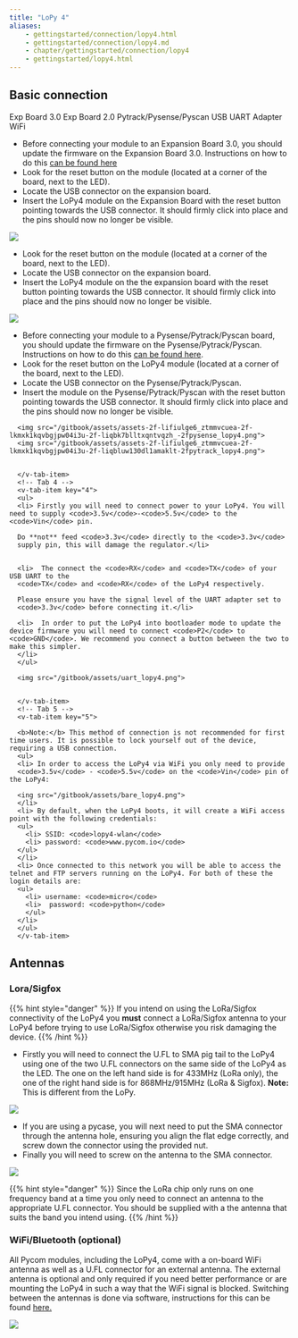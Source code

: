 ```yaml
---
title: "LoPy 4"
aliases:
    - gettingstarted/connection/lopy4.html
    - gettingstarted/connection/lopy4.md
    - chapter/gettingstarted/connection/lopy4
    - gettingstarted/lopy4.html
---
```


## Basic connection

<div>
<v-tabs
    dark
    color="#1E1E3C"
    slider-color="red">
    <v-tab ripple key="1">Exp Board 3.0</v-tab>      
    <v-tab ripple key="2">Exp Board 2.0</v-tab>
    <v-tab ripple key="3"> Pytrack/Pysense/Pyscan</v-tab>
    <v-tab ripple key="4">USB UART Adapter</v-tab>
    <v-tab ripple key="5">WiFi</v-tab>
      <v-tabs-items>
      <!-- Tab 1 -->
      <v-tab-item key="1">
      <ul>
          <li> Before connecting your module to an Expansion Board 3.0, you should update the firmware on the Expansion Board 3.0. Instructions on how to do this
          <a href="/pytrackpysense/installation/firmware">can be found here</a>
        </li>
        <li> Look for the reset button on the module (located at a corner of the board, next to the LED).
        </li>
        <li> Locate the USB connector on the expansion board.</li>
        <li> Insert the LoPy4 module on the Expansion Board with the reset button pointing towards the USB connector. It should firmly click into place and the pins should now no longer be visible.
        </li>
        </ul>
        <img src="/gitbook/assets/expansion_board_3_lopy4.png">
      </v-tab-item>
      <!-- Tab 2 -->
      <v-tab-item key="2">
      <ul>
      <li> Look for the reset button on the module (located at a corner of the board, next to the LED).</li>
      <li> Locate the USB connector on the expansion board.</li>
      <li> Insert the LoPy4 module on the the expansion board with the reset button pointing towards the USB connector. It should firmly click into place and the pins should now no longer be visible.</li>
      </ul>
      <img src="/gitbook/assets/expansion_board_2_lopy4.png">
      </v-tab-item>
      <!-- Tab 3 -->
      <v-tab-item key="3">
      <ul>
      <li> Before connecting your module to a Pysense/Pytrack/Pyscan board, you should update the firmware on the Pysense/Pytrack/Pyscan. Instructions on how to do this  
      <a href="/pytrackpysense/installation/firmware">can be found here</a>.</li>
      <li> Look for the reset button on the LoPy4 module (located at a corner of the board, next to the LED).</li>
      <li> Locate the USB connector on the Pysense/Pytrack/Pyscan.</li>
      <li> Insert the module on the Pysense/Pytrack/Pyscan with the reset button pointing towards the USB connector. It should firmly click into place and the pins should now no longer be visible.</li>
      </ul>

      <img src="/gitbook/assets/assets-2f-lifiulge6_ztmmvcuea-2f-lkmxk1kqvbgjpw04i3u-2f-liqbk7blltxqntvqzh_-2fpysense_lopy4.png">
      <img src="/gitbook/assets/assets-2f-lifiulge6_ztmmvcuea-2f-lkmxk1kqvbgjpw04i3u-2f-liqbluw130dl1amaklt-2fpytrack_lopy4.png">


      </v-tab-item>
      <!-- Tab 4 -->
      <v-tab-item key="4">
      <ul>
      <li> Firstly you will need to connect power to your LoPy4. You will need to supply <code>3.5v</code>-<code>5.5v</code> to the <code>Vin</code> pin.

      Do **not** feed <code>3.3v</code> directly to the <code>3.3v</code>
      supply pin, this will damage the regulator.</li>


      <li>  The connect the <code>RX</code> and <code>TX</code> of your USB UART to the
      <code>TX</code> and <code>RX</code> of the LoPy4 respectively.

      Please ensure you have the signal level of the UART adapter set to
      <code>3.3v</code> before connecting it.</li>

      <li>  In order to put the LoPy4 into bootloader mode to update the device firmware you will need to connect <code>P2</code> to <code>GND</code>. We recommend you connect a button between the two to make this simpler.
      </li>
      </ul>

      <img src="/gitbook/assets/uart_lopy4.png">


      </v-tab-item>
      <!-- Tab 5 -->
      <v-tab-item key="5">

      <b>Note:</b> This method of connection is not recommended for first time users. It is possible to lock yourself out of the device, requiring a USB connection.
      <ul>
      <li> In order to access the LoPy4 via WiFi you only need to provide
      <code>3.5v</code> - <code>5.5v</code> on the <code>Vin</code> pin of the LoPy4:

      <ing src="/gitbook/assets/bare_lopy4.png">
      </li>
      <li> By default, when the LoPy4 boots, it will create a WiFi access point with the following credentials:
      <ul>
        <li> SSID: <code>lopy4-wlan</code>
        <li> password: <code>www.pycom.io</code>
      </ul>
      </li>
      <li> Once connected to this network you will be able to access the telnet and FTP servers running on the LoPy4. For both of these the login details are:
      <ul>
        <li> username: <code>micro</code>
        <li>  password: <code>python</code>
        </ul>
      </li>
      </ul>
      </v-tab-item>
 </v-tabs-items>
  </v-tabs>
</div>

## Antennas

### Lora/Sigfox

{{% hint style="danger" %}}
If you intend on using the LoRa/Sigfox connectivity of the LoPy4 you **must** connect a LoRa/Sigfox antenna to your LoPy4 before trying to use LoRa/Sigfox otherwise you risk damaging the device.
{{% /hint %}}

* Firstly you will need to connect the U.FL to SMA pig tail to the LoPy4 using one of the two U.FL connectors on the same side of the LoPy4 as the LED. The one on the left hand side is for 433MHz (LoRa only), the one of the right hand side is for 868MHz/915MHz (LoRa & Sigfox). **Note:** This is different from the LoPy.

![](/gitbook/assets/lora_sigfox_pigtail_lopy4.png)

* If you are using a pycase, you will next need to put the SMA connector through the antenna hole, ensuring you align the flat edge correctly, and screw down the connector using the provided nut.
* Finally you will need to screw on the antenna to the SMA connector.

![](/gitbook/assets/lora_sigfox_pigtail_ant_lopy4.png)

{{% hint style="danger" %}}
Since the LoRa chip only runs on one frequency band at a time you only need to connect an antenna to the appropriate U.FL connector. You should be supplied with a the antenna that suits the band you intend using.
{{% /hint %}}

### WiFi/Bluetooth (optional)

All Pycom modules, including the LoPy4, come with a on-board WiFi antenna as well as a U.FL connector for an external antenna. The external antenna is optional and only required if you need better performance or are mounting the LoPy4 in such a way that the WiFi signal is blocked. Switching between the antennas is done via software, instructions for this can be found [here.](/firmwareapi/pycom/network/wlan)

![](/gitbook/assets/wifi_pigtail_ant_lopy4.png)
